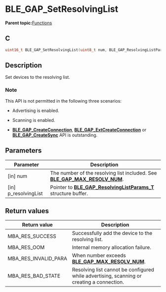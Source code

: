 # BLE\_GAP\_SetResolvingList

**Parent topic:**[Functions](GUID-0DD261BF-40D6-42CD-8806-9B93D259D1CC.md)

## C

```c
uint16_t BLE_GAP_SetResolvingList(uint8_t num, BLE_GAP_ResolvingListParams_T *p_resolvingList);
```

## Description

Set devices to the resolving list.

### Note

This API is not permitted in the following three scenarios:

-   Advertising is enabled.

-   Scanning is enabled.

-   **[BLE\_GAP\_CreateConnection](GUID-36614049-39A7-4198-8C91-2316E2FE90BD.md)**, **[BLE\_GAP\_ExtCreateConnection](GUID-9A50C4A9-869F-479C-B03D-679848B4C27A.md)** or **[BLE\_GAP\_CreateSync](GUID-19848F3A-AC20-4003-82FC-E7D075207A5F.md)** API is outstanding.


## Parameters

|Parameter|Description|
|---------|-----------|
|\[in\] num|The number of the resolving list included. See **[BLE\_GAP\_MAX\_RESOLV\_NUM](GUID-948A9A73-48B2-42E4-A433-27915FAE25DD.md)**.|
|\[in\] p\_resolvingList|Pointer to **[BLE\_GAP\_ResolvingListParams\_T](GUID-ED949D2B-8D61-4BA5-927B-961C9020544B.md)** structure buffer.|

## Return values

|Return value|Description|
|------------|-----------|
|MBA\_RES\_SUCCESS|Successfully add the device to the resolving list.|
|MBA\_RES\_OOM|Internal memory allocation failure.|
|MBA\_RES\_INVALID\_PARA|When number exceeds **[BLE\_GAP\_MAX\_RESOLV\_NUM](GUID-948A9A73-48B2-42E4-A433-27915FAE25DD.md)**.|
|MBA\_RES\_BAD\_STATE|Resolving list cannot be configured while advertising, scanning or creating a connection.|

